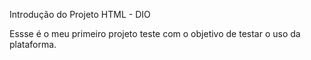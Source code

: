 Introdução do Projeto HTML - DIO

Essse é o meu primeiro projeto teste com o objetivo de testar o uso da plataforma.
